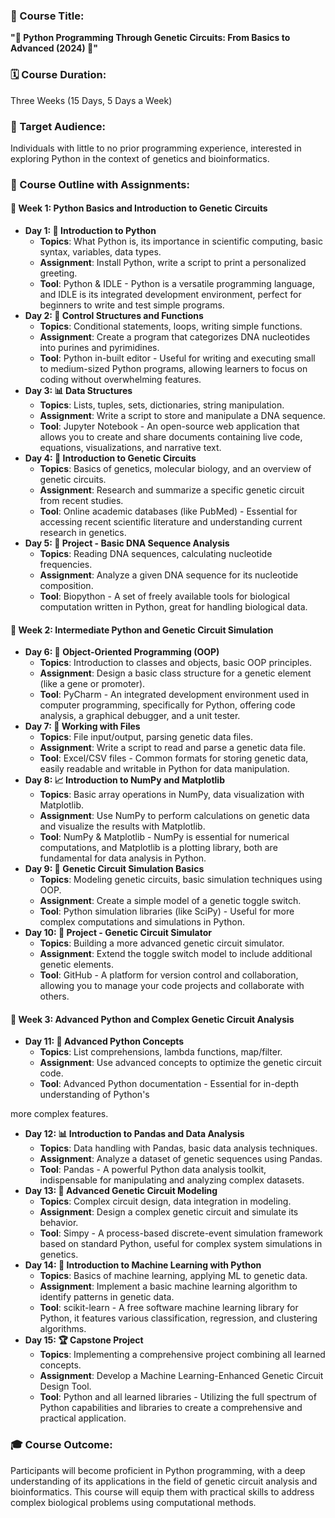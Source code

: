### 🧬 Course Title:
**"🐍 Python Programming Through Genetic Circuits: From Basics to Advanced (2024) 🧬"** 

### 🗓️ Course Duration:
Three Weeks (15 Days, 5 Days a Week)

### 🎯 Target Audience:
Individuals with little to no prior programming experience, interested in exploring Python in the context of genetics and bioinformatics.

### 📘 Course Outline with Assignments:

#### 📅 Week 1: Python Basics and Introduction to Genetic Circuits
- **Day 1: 🌟 Introduction to Python**
  - **Topics**: What Python is, its importance in scientific computing, basic syntax, variables, data types.
  - **Assignment**: Install Python, write a script to print a personalized greeting.
  - **Tool**: Python & IDLE - Python is a versatile programming language, and IDLE is its integrated development environment, perfect for beginners to write and test simple programs.
- **Day 2: 🔄 Control Structures and Functions**
  - **Topics**: Conditional statements, loops, writing simple functions.
  - **Assignment**: Create a program that categorizes DNA nucleotides into purines and pyrimidines.
  - **Tool**: Python in-built editor - Useful for writing and executing small to medium-sized Python programs, allowing learners to focus on coding without overwhelming features.
- **Day 3: 📊 Data Structures**
  - **Topics**: Lists, tuples, sets, dictionaries, string manipulation.
  - **Assignment**: Write a script to store and manipulate a DNA sequence.
  - **Tool**: Jupyter Notebook - An open-source web application that allows you to create and share documents containing live code, equations, visualizations, and narrative text.
- **Day 4: 🔬 Introduction to Genetic Circuits**
  - **Topics**: Basics of genetics, molecular biology, and an overview of genetic circuits.
  - **Assignment**: Research and summarize a specific genetic circuit from recent studies.
  - **Tool**: Online academic databases (like PubMed) - Essential for accessing recent scientific literature and understanding current research in genetics.
- **Day 5: 🧪 Project - Basic DNA Sequence Analysis**
  - **Topics**: Reading DNA sequences, calculating nucleotide frequencies.
  - **Assignment**: Analyze a given DNA sequence for its nucleotide composition.
  - **Tool**: Biopython - A set of freely available tools for biological computation written in Python, great for handling biological data.

#### 📅 Week 2: Intermediate Python and Genetic Circuit Simulation
- **Day 6: 🤖 Object-Oriented Programming (OOP)**
  - **Topics**: Introduction to classes and objects, basic OOP principles.
  - **Assignment**: Design a basic class structure for a genetic element (like a gene or promoter).
  - **Tool**: PyCharm - An integrated development environment used in computer programming, specifically for Python, offering code analysis, a graphical debugger, and a unit tester.
- **Day 7: 📁 Working with Files**
  - **Topics**: File input/output, parsing genetic data files.
  - **Assignment**: Write a script to read and parse a genetic data file.
  - **Tool**: Excel/CSV files - Common formats for storing genetic data, easily readable and writable in Python for data manipulation.
- **Day 8: 📈 Introduction to NumPy and Matplotlib**
  - **Topics**: Basic array operations in NumPy, data visualization with Matplotlib.
  - **Assignment**: Use NumPy to perform calculations on genetic data and visualize the results with Matplotlib.
  - **Tool**: NumPy & Matplotlib - NumPy is essential for numerical computations, and Matplotlib is a plotting library, both are fundamental for data analysis in Python.
- **Day 9: 🧪 Genetic Circuit Simulation Basics**
  - **Topics**: Modeling genetic circuits, basic simulation techniques using OOP.
  - **Assignment**: Create a simple model of a genetic toggle switch.
  - **Tool**: Python simulation libraries (like SciPy) - Useful for more complex computations and simulations in Python.
- **Day 10: 🚀 Project - Genetic Circuit Simulator**
  - **Topics**: Building a more advanced genetic circuit simulator.
  - **Assignment**: Extend the toggle switch model to include additional genetic elements.
  - **Tool**: GitHub - A platform for version control and collaboration, allowing you to manage your code projects and collaborate with others.

#### 📅 Week 3: Advanced Python and Complex Genetic Circuit Analysis
- **Day 11: 🧙 Advanced Python Concepts**
  - **Topics**: List comprehensions, lambda functions, map/filter.
  - **Assignment**: Use advanced concepts to optimize the genetic circuit code.
  - **Tool**: Advanced Python documentation - Essential for in-depth understanding of Python's

 more complex features.
- **Day 12: 📊 Introduction to Pandas and Data Analysis**
  - **Topics**: Data handling with Pandas, basic data analysis techniques.
  - **Assignment**: Analyze a dataset of genetic sequences using Pandas.
  - **Tool**: Pandas - A powerful Python data analysis toolkit, indispensable for manipulating and analyzing complex datasets.
- **Day 13: 🔗 Advanced Genetic Circuit Modeling**
  - **Topics**: Complex circuit design, data integration in modeling.
  - **Assignment**: Design a complex genetic circuit and simulate its behavior.
  - **Tool**: Simpy - A process-based discrete-event simulation framework based on standard Python, useful for complex system simulations in genetics.
- **Day 14: 🤖 Introduction to Machine Learning with Python**
  - **Topics**: Basics of machine learning, applying ML to genetic data.
  - **Assignment**: Implement a basic machine learning algorithm to identify patterns in genetic data.
  - **Tool**: scikit-learn - A free software machine learning library for Python, it features various classification, regression, and clustering algorithms.
- **Day 15: 🏆 Capstone Project**
  - **Topics**: Implementing a comprehensive project combining all learned concepts.
  - **Assignment**: Develop a Machine Learning-Enhanced Genetic Circuit Design Tool.
  - **Tool**: Python and all learned libraries - Utilizing the full spectrum of Python capabilities and libraries to create a comprehensive and practical application.

### 🎓 Course Outcome:
Participants will become proficient in Python programming, with a deep understanding of its applications in the field of genetic circuit analysis and bioinformatics. This course will equip them with practical skills to address complex biological problems using computational methods.
